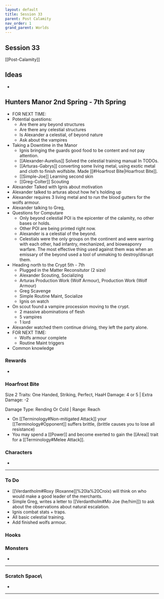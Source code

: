```yaml
---
layout: default
title: Session 33
parent: Post Calamity
nav_order: 1
grand_parent: Worlds
---
```

## Session 33
[[Post-Calamity]]

## Ideas
* 
## Hunters Manor 2nd Spring - 7th Spring
* FOR NEXT TIME:
* Potential questions:
	* Are there any beyond structures
	* Are there any celestial structures
	* Is Alexander a celestial, of beyond nature
	* Ask about the vampires
* Taking a Downtime in the Manor
	* Ignis bringing the guards good food to be content and not pay attention.
	* [[Alexander-Aurelius]] Solved the celestial training manual In TODOs.
	* [[Arturas-Gabrys]] converting some living metal, using exotic metal and cloth to finish wolfsbite. Made [[#Hoarfrost Bite|Hoarfrost Bite]]. 
	* [[Simple-Joe]] Learning second skin
	* [[Greg-Colter]] Scouting
* Alexander Talked with Ignis about motivation
* Alexander talked to arturas about how he's holding up
* Alexander requires 3 living metal and to run the blood gutters for the wolfs armour.
* Alexander talking to Greg, 
* Questions for Computare
	* Only beyond celestial POI is the epicenter of the calamity, no other bases or holds.
	* Other POI are being printed right now. 
	* Alexander is a celestial of the beyond.
	* Celestials were the only groups on the continent and were warring with each other, had infantry, mechanized, and bioweaponry warfare. The most effective thing used against them was when an emissary of the beyond used a tool of unmaking to destroy/disrupt them.
* Heading north to the Crypt 5th - 7th
	* Plugged in the Matter Reconsitutor (2 size)
	* Alexander Scouting, Socializing
	* Arturas Production Work (Wolf Armour), Production Work (Wolf Armour)
	* Greg Scavenge
	* Simple Routine Maint, Socialize
	* Ignis on watch
* On scout found a vampire procession moving to the crypt.
	* 2 massive abominations of flesh
	* 5 vampires
	* 1 lord 
* Alexander watched them continue driving, they left the party alone.
* FOR NEXT TIME:
	* Wolfs armour complete
	* Routine Maint triggers
* Common knowledge 
### Rewards
* 

### Hoarfrost Bite
Size 2 
Traits: One Handed, Striking, Perfect, HaaH
Damage: 4 or 5 | Extra Damage: -2

Damage Type: Rending Or Cold | Range: Reach

* On [[Terminology#Non-mitigated Attack]] your [[Terminology#Opponent]] suffers brittle, (brittle causes you to lose all resistance)
* You may spend a [[Power]] and become exerted to gain the [[Area]] trait for a [[Terminology#Melee Attack]].

### Characters
* 
 ---

### To Do

* [[Verdantholm#Roxy (Roxanne]]%20la%20Croix) will think on who would make a good leader of the merchants.
* Simple Greg, writes a letter to [[Verdantholm#Mo Joe (he/him]]) to ask about the observations about natural escalation.
* Ignis combat stats + traps.
* All basic celestial training.
* Add finished wolfs armour.



### Hooks

### Monsters
* 





---

### Scratch Space\
* 







---